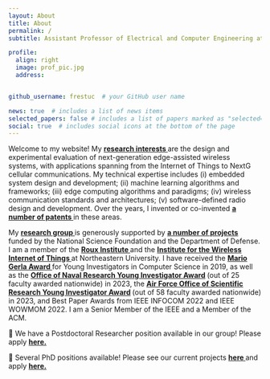 ```yaml
---
layout: About
title: About
permalink: /
subtitle: Assistant Professor of Electrical and Computer Engineering at Northeastern University 

profile:
  align: right
  image: prof_pic.jpg
  address: 


github_username: frestuc  # your GitHub user name

news: true  # includes a list of news items
selected_papers: false # includes a list of papers marked as "selected={true}"
social: true  # includes social icons at the bottom of the page
---
```


<meta charset="UTF-8">

<p>Welcome to my website! My <strong> <a class="news-title" href="https://restuccialab.github.io/publications/"> research interests </a> </strong> are the design and experimental evaluation of next-generation edge-assisted wireless systems, with applications spanning from the Internet of Things to NextG cellular communications. My technical expertise includes (i) embedded system design and development; (ii) machine learning algorithms and frameworks; (iii) edge computing algorithms and paradigms; (iv) wireless communication standards and architectures; (v) software-defined radio design and development. Over the years, I invented or co-invented <strong> <a class="news-title" href="https://patents.google.com/?inventor=Francesco+Restuccia&oq=inventor:(Francesco+Restuccia)"> a number of patents </a> </strong> in these areas.</p>

<p> My <strong> <a class="news-title" href="https://restuccialab.github.io/Laboratory/"> research group </a> </strong> is generously supported by <strong> <a class="news-title" href="https://restuccialab.github.io/projects/"> a number of projects </a> </strong> funded by the National Science Foundation and the Department of Defense. I am a member of the  <strong> <a class="news-title" href="https://roux.northeastern.edu/"> Roux Institute </a> </strong>  and the <strong> <a class="news-title" href="https://www.northeastern.edu/wiot/">  Institute for the Wireless Internet of Things  </a> </strong>  at Northeastern University. I have received the <strong> <a class="news-title" href="https://coe.northeastern.edu/news/restucci-wins-issnaf-mario-gerla-award/"> Mario Gerla Award </a> </strong> for Young Investigators in Computer Science in 2019, as well as the  <strong> <a class="news-title" href="https://www.nre.navy.mil/media-center/news-releases/best-and-brightest-onrs-2023-young-investigators"> Office of Naval Research Young Investigator Award</a> </strong> (out of 25 faculty awarded nationwide) in 2023, the <strong> <a class="news-title" href="https://www.afrl.af.mil/News/Article-Display/Article/3245790/afrlafosr-awards-25-million-via-young-investigator-research-program/"> Air Force Office of Scientific Research Young Investigator Award</a> </strong> (out of 58 faculty awarded nationwide) in 2023, and  Best Paper Awards from IEEE INFOCOM 2022 and IEEE WOWMOM 2022. I am a Senior Member of the IEEE and a Member of the ACM. </p> 

<p> 📣 We have a Postdoctoral Researcher position available in our group! Please apply <strong> <a class="news-title" href="https://northeastern.wd1.myworkdayjobs.com/en-US/careers/details/Postdoctoral-Research-Associate_R107487"> here.</a></strong></p>

<p> 📣 Several PhD positions available! Please see our current projects <strong> <a class="news-title" href="https://restuccialab.github.io/projects/"> here </a> </strong> and apply <strong> <a class="news-title" href="https://coe.northeastern.edu/apply/#_ga=2.140143731.1345551263.1673546631-731403194.1662726864"> here.</a></strong></p>


